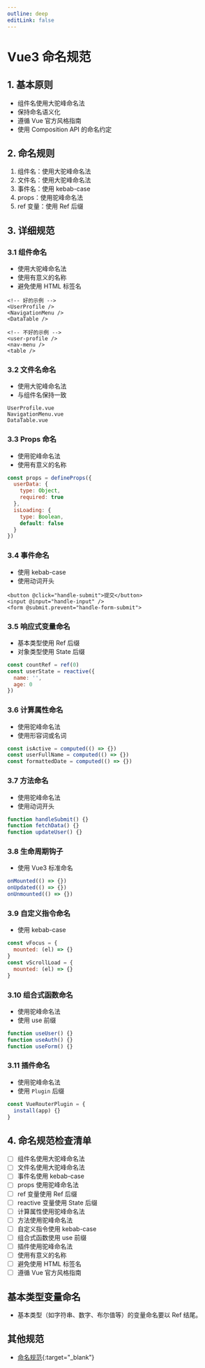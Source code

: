 ```yaml
---
outline: deep
editLink: false
---
```


# Vue3 命名规范

## 1. 基本原则
- 组件名使用大驼峰命名法
- 保持命名语义化
- 遵循 Vue 官方风格指南
- 使用 Composition API 的命名约定

## 2. 命名规则
1. 组件名：使用大驼峰命名法
2. 文件名：使用大驼峰命名法
3. 事件名：使用 kebab-case
4. props：使用驼峰命名法
5. ref 变量：使用 Ref 后缀

## 3. 详细规范

### 3.1 组件命名
- 使用大驼峰命名法
- 使用有意义的名称
- 避免使用 HTML 标签名
```vue
<!-- 好的示例 -->
<UserProfile />
<NavigationMenu />
<DataTable />

<!-- 不好的示例 -->
<user-profile />
<nav-menu />
<table />
```

### 3.2 文件名命名
- 使用大驼峰命名法
- 与组件名保持一致
```
UserProfile.vue
NavigationMenu.vue
DataTable.vue
```

### 3.3 Props 命名
- 使用驼峰命名法
- 使用有意义的名称
```javascript
const props = defineProps({
  userData: {
    type: Object,
    required: true
  },
  isLoading: {
    type: Boolean,
    default: false
  }
})
```

### 3.4 事件命名
- 使用 kebab-case
- 使用动词开头
```vue
<button @click="handle-submit">提交</button>
<input @input="handle-input" />
<form @submit.prevent="handle-form-submit">
```

### 3.5 响应式变量命名
- 基本类型使用 Ref 后缀
- 对象类型使用 State 后缀
```javascript
const countRef = ref(0)
const userState = reactive({
  name: '',
  age: 0
})
```

### 3.6 计算属性命名
- 使用驼峰命名法
- 使用形容词或名词
```javascript
const isActive = computed(() => {})
const userFullName = computed(() => {})
const formattedDate = computed(() => {})
```

### 3.7 方法命名
- 使用驼峰命名法
- 使用动词开头
```javascript
function handleSubmit() {}
function fetchData() {}
function updateUser() {}
```

### 3.8 生命周期钩子
- 使用 Vue3 标准命名
```javascript
onMounted(() => {})
onUpdated(() => {})
onUnmounted(() => {})
```

### 3.9 自定义指令命名
- 使用 kebab-case
```javascript
const vFocus = {
  mounted: (el) => {}
}
const vScrollLoad = {
  mounted: (el) => {}
}
```

### 3.10 组合式函数命名
- 使用驼峰命名法
- 使用 use 前缀
```javascript
function useUser() {}
function useAuth() {}
function useForm() {}
```

### 3.11 插件命名
- 使用驼峰命名法
- 使用 `Plugin` 后缀
```javascript
const VueRouterPlugin = {
  install(app) {}
}
```

## 4. 命名规范检查清单

- [ ] 组件名使用大驼峰命名法
- [ ] 文件名使用大驼峰命名法
- [ ] 事件名使用 kebab-case
- [ ] props 使用驼峰命名法
- [ ] ref 变量使用 Ref 后缀
- [ ] reactive 变量使用 State 后缀
- [ ] 计算属性使用驼峰命名法
- [ ] 方法使用驼峰命名法
- [ ] 自定义指令使用 kebab-case
- [ ] 组合式函数使用 use 前缀
- [ ] 插件使用驼峰命名法
- [ ] 使用有意义的名称
- [ ] 避免使用 HTML 标签名
- [ ] 遵循 Vue 官方风格指南 

## 基本类型变量命名

- 基本类型（如字符串、数字、布尔值等）的变量命名要以 Ref 结尾。

## 其他规范

- [命名规范](/frontend/index/js/naming-style.md){:target="_blank"} 